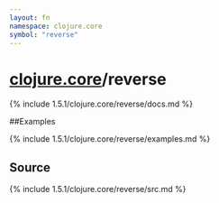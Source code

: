 ```yaml
---
layout: fn
namespace: clojure.core
symbol: "reverse"
---
```


# [clojure.core](../)/reverse

{% include 1.5.1/clojure.core/reverse/docs.md %}

##Examples

{% include 1.5.1/clojure.core/reverse/examples.md %}
## Source
{% include 1.5.1/clojure.core/reverse/src.md %}

